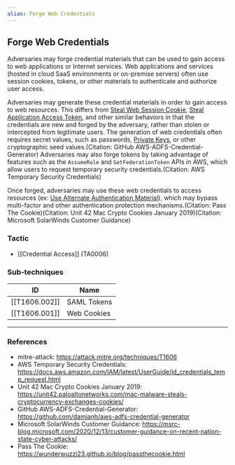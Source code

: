 ```yaml
---
alias: Forge Web Credentials
---
```


## Forge Web Credentials

Adversaries may forge credential materials that can be used to gain access to web applications or Internet services. Web applications and services (hosted in cloud SaaS environments or on-premise servers) often use session cookies, tokens, or other materials to authenticate and authorize user access.

Adversaries may generate these credential materials in order to gain access to web resources. This differs from [Steal Web Session Cookie](https://attack.mitre.org/techniques/T1539), [Steal Application Access Token](https://attack.mitre.org/techniques/T1528), and other similar behaviors in that the credentials are new and forged by the adversary, rather than stolen or intercepted from legitimate users. The generation of web credentials often requires secret values, such as passwords, [Private Keys](https://attack.mitre.org/techniques/T1552/004), or other cryptographic seed values.(Citation: GitHub AWS-ADFS-Credential-Generator) Adversaries may also forge tokens by taking advantage of features such as the `AssumeRole` and `GetFederationToken` APIs in AWS, which allow users to request temporary security credentials.(Citation: AWS Temporary Security Credentials)

Once forged, adversaries may use these web credentials to access resources (ex: [Use Alternate Authentication Material](https://attack.mitre.org/techniques/T1550)), which may bypass multi-factor and other authentication protection mechanisms.(Citation: Pass The Cookie)(Citation: Unit 42 Mac Crypto Cookies January 2019)(Citation: Microsoft SolarWinds Customer Guidance)  


### Tactic

- [[Credential Access]] (TA0006)

### Sub-techniques

| ID | Name |
| --- | --- |
| [[T1606.002]] | SAML Tokens |
| [[T1606.001]] | Web Cookies |


---
### References

- mitre-attack: https://attack.mitre.org/techniques/T1606
- AWS Temporary Security Credentials: https://docs.aws.amazon.com/IAM/latest/UserGuide/id_credentials_temp_request.html
- Unit 42 Mac Crypto Cookies January 2019: https://unit42.paloaltonetworks.com/mac-malware-steals-cryptocurrency-exchanges-cookies/
- GitHub AWS-ADFS-Credential-Generator: https://github.com/damianh/aws-adfs-credential-generator
- Microsoft SolarWinds Customer Guidance: https://msrc-blog.microsoft.com/2020/12/13/customer-guidance-on-recent-nation-state-cyber-attacks/
- Pass The Cookie: https://wunderwuzzi23.github.io/blog/passthecookie.html
